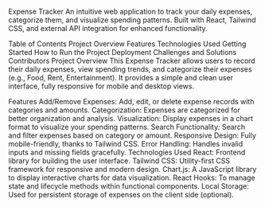Expense Tracker
An intuitive web application to track your daily expenses, categorize them, and visualize spending patterns. Built with React, Tailwind CSS, and external API integration for enhanced functionality.

Table of Contents
Project Overview
Features
Technologies Used
Getting Started
How to Run the Project
Deployment
Challenges and Solutions
Contributors
Project Overview
This Expense Tracker allows users to record their daily expenses, view spending trends, and categorize their expenses (e.g., Food, Rent, Entertainment). It provides a simple and clean user interface, fully responsive for mobile and desktop views.

Features
Add/Remove Expenses: Add, edit, or delete expense records with categories and amounts.
Categorization: Expenses are categorized for better organization and analysis.
Visualization: Display expenses in a chart format to visualize your spending patterns.
Search Functionality: Search and filter expenses based on category or amount.
Responsive Design: Fully mobile-friendly, thanks to Tailwind CSS.
Error Handling: Handles invalid inputs and missing fields gracefully.
Technologies Used
React: Frontend library for building the user interface.
Tailwind CSS: Utility-first CSS framework for responsive and modern design.
Chart.js: A JavaScript library to display interactive charts for data visualization.
React Hooks: To manage state and lifecycle methods within functional components.
Local Storage: Used for persistent storage of expenses on the client side (optional).
